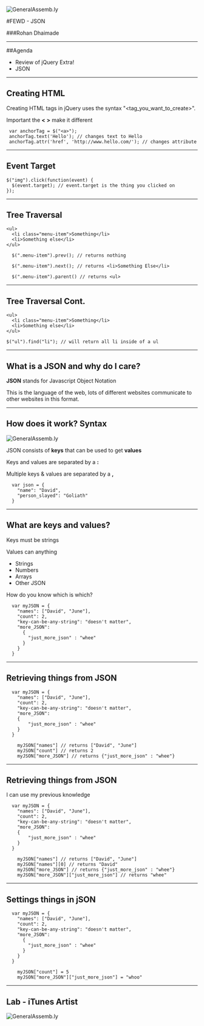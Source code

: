 ![GeneralAssemb.ly](../../img/icons/FEWD_Logo.png)

#FEWD - JSON

###Rohan Dhaimade

---


##Agenda

* Review of jQuery Extra!
* JSON


---

## Creating HTML

Creating HTML tags in jQuery uses the syntax "<tag_you_want_to_create>".

Important the __<__ __>__ make it different

```
 var anchorTag = $("<a>");
 anchorTag.text('Hello'); // changes text to Hello
 anchorTag.attr('href', 'http://www.hello.com/'); // changes attribute
```

---

## Event Target

```
$("img").click(function(event) {
  $(event.target); // event.target is the thing you clicked on
});
```

---

## Tree Traversal

```
<ul>
  <li class="menu-item">Something</li>
  <li>Something else</li>
</ul>
```

```
  $(".menu-item").prev(); // returns nothing
```

```
  $(".menu-item").next(); // returns <li>Something Else</li>
```

```
  $(".menu-item").parent() // returns <ul>
```

---

## Tree Traversal Cont.

```
<ul>
  <li class="menu-item">Something</li>
  <li>Something else</li>
</ul>
```

```
$("ul").find("li"); // will return all li inside of a ul
```

---

## What is a JSON and why do I care?

__JSON__ stands for Javascript Object Notation

This is the language of the web, lots of different websites communicate to other websites in this format.

---

## How does it work? Syntax

![GeneralAssemb.ly](../../img/unit_1/json-example.png)

JSON consists of __keys__ that can be used to get __values__

Keys and values are separated by a __:__

Multiple keys & values are separated by a __,__

```
  var json = {
    "name": "David",
    "person_slayed": "Goliath"
  }
```

---

## What are keys and values?

Keys must be strings

Values can anything

* Strings
* Numbers
* Arrays
* Other JSON


How do you know which is which?

```
  var myJSON = {
    "names": ["David", "June"],
    "count": 2,
    "key-can-be-any-string": "doesn't matter",
    "more_JSON":
      {
        "just_more_json" : "whee"
      }
    }
  }
```

---

## Retrieving things from JSON

```
  var myJSON = {
    "names": ["David", "June"],
    "count": 2,
    "key-can-be-any-string": "doesn't matter",
    "more_JSON":
    {
    	"just_more_json" : "whee"
    }
  }
```

``` 
	myJSON["names"] // returns ["David", "June"]
	myJSON["count"] // returns 2
	myJSON["more_JSON"] // returns {"just_more_json" : "whee"}
```

--- 

## Retrieving things from JSON

I can use my previous knowledge


```
  var myJSON = {
    "names": ["David", "June"],
    "count": 2,
    "key-can-be-any-string": "doesn't matter",
    "more_JSON":
    {
    	"just_more_json" : "whee"
    }
  }
```

``` 
	myJSON["names"] // returns ["David", "June"]
	myJSON["names"][0] // returns "David"
	myJSON["more_JSON"] // returns {"just_more_json" : "whee"}
	myJSON["more_JSON"]["just_more_json"] // returns "whee"
```

---

## Settings things in jSON

```
  var myJSON = {
    "names": ["David", "June"],
    "count": 2,
    "key-can-be-any-string": "doesn't matter",
    "more_JSON":
      {
        "just_more_json" : "whee"
      }
    }
  }
```

```
	myJSON["count"] = 5
	myJSON["more_JSON"]["just_more_json"] = "whoo"
```

--- 
## Lab - iTunes Artist

![GeneralAssemb.ly](../img/icons/exercise_icon_md.png)

